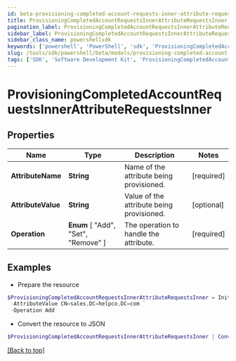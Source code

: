 ```yaml
---
id: beta-provisioning-completed-account-requests-inner-attribute-requests-inner
title: ProvisioningCompletedAccountRequestsInnerAttributeRequestsInner
pagination_label: ProvisioningCompletedAccountRequestsInnerAttributeRequestsInner
sidebar_label: ProvisioningCompletedAccountRequestsInnerAttributeRequestsInner
sidebar_class_name: powershellsdk
keywords: ['powershell', 'PowerShell', 'sdk', 'ProvisioningCompletedAccountRequestsInnerAttributeRequestsInner', 'BetaProvisioningCompletedAccountRequestsInnerAttributeRequestsInner'] 
slug: /tools/sdk/powershell/beta/models/provisioning-completed-account-requests-inner-attribute-requests-inner
tags: ['SDK', 'Software Development Kit', 'ProvisioningCompletedAccountRequestsInnerAttributeRequestsInner', 'BetaProvisioningCompletedAccountRequestsInnerAttributeRequestsInner']
---
```



# ProvisioningCompletedAccountRequestsInnerAttributeRequestsInner

## Properties

Name | Type | Description | Notes
------------ | ------------- | ------------- | -------------
**AttributeName** | **String** | Name of the attribute being provisioned. | [required]
**AttributeValue** | **String** | Value of the attribute being provisioned. | [optional] 
**Operation** |  **Enum** [  "Add",    "Set",    "Remove" ] | The operation to handle the attribute. | [required]

## Examples

- Prepare the resource
```powershell
$ProvisioningCompletedAccountRequestsInnerAttributeRequestsInner = Initialize-PSSailpoint.BetaProvisioningCompletedAccountRequestsInnerAttributeRequestsInner  -AttributeName memberOf `
 -AttributeValue CN=sales,DC=helpco,DC=com `
 -Operation Add
```

- Convert the resource to JSON
```powershell
$ProvisioningCompletedAccountRequestsInnerAttributeRequestsInner | ConvertTo-JSON
```


[[Back to top]](#) 


